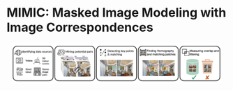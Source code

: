 # MIMIC: Masked Image Modeling with Image Correspondences

<p align="center">
  <img src="assets/mimic.png" width="480">
</p>